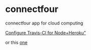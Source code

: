connectfour
===========

connectfour app for cloud computing


[Configure Travis-Cl for Node+Heroku"](http://shapeshed.com/continuously-deploy-node-apps-with-github-travis-and-heroku/)

or this [one](http://xseignard.github.io/2013/02/18/continuous-deployement-with-github-travis-and-heroku-for-node.js/)
